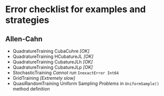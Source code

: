 # Error checklist for examples and strategies 
## Allen-Cahn
- QuadratureTraining CubaCuhre *[OK]*
- QuadratureTraining HCubatureJL *[OK]*
- QuadratureTraining CubatureJLh *[OK]*
- QuadratureTraining CubatureJLp *[OK]*
- StochasticTraining *Cannot run* `InexactError Int64`
- GridTraining *[Extremely slow]*
- QuasiRandomTraining Uniform Sampling *Problems* in `UniformSample()` method definition
